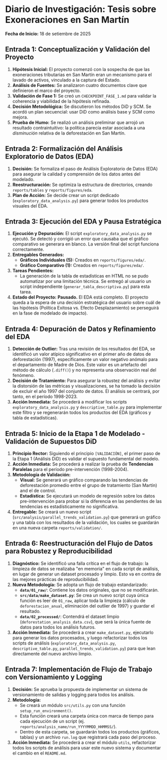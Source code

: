 # Diario de Investigación: Tesis sobre Exoneraciones en San Martín

**Fecha de Inicio:** 18 de setiembre de 2025

## Entrada 1: Conceptualización y Validación del Proyecto

1.  **Hipótesis Inicial:** El proyecto comenzó con la sospecha de que las exoneraciones tributarias en San Martín eran un mecanismo para el lavado de activos, vinculado a la captura del Estado.
2.  **Análisis de Fuentes:** Se analizaron cuatro documentos clave que definieron el marco del proyecto.
3.  **Validación de Fase 1:** Se creó un `CHECKPOINT_FASE_1.md` para validar la coherencia y viabilidad de la hipótesis refinada.
4.  **Decisión Metodológica:** Se discutieron los métodos DiD y SCM. Se acordó un plan secuencial: usar DiD como análisis base y SCM como mejora.
5.  **Prueba de Humo:** Se realizó un análisis preliminar que arrojó un resultado contraintuitivo: la política parecía estar asociada a una *disminución* relativa de la deforestación en San Martín.

## Entrada 2: Formalización del Análisis Exploratorio de Datos (EDA)

1.  **Decisión:** Se formaliza el paso de Análisis Exploratorio de Datos (EDA) para asegurar la calidad y comprensión de los datos antes del modelado.
2.  **Reestructuración:** Se optimiza la estructura de directorios, creando `reports/tables` y `reports/figures/eda`.
3.  **Plan de Acción:** Se decide crear un script dedicado (`exploratory_data_analysis.py`) para generar todos los productos visuales del EDA.

## Entrada 3: Ejecución del EDA y Pausa Estratégica

1.  **Ejecución y Depuración:** El script `exploratory_data_analysis.py` se ejecutó. Se detectó y corrigió un error que causaba que el gráfico comparativo se generara en blanco. La versión final del script funciona correctamente.
2.  **Entregables Generados:**
    *   **Gráficos Individuales (5):** Creados en `reports/figures/eda/`.
    *   **Gráfico Comparativo (1):** Creados en `reports/figures/eda/`.
3.  **Tareas Pendientes:**
    *   La generación de la tabla de estadísticas en HTML no se pudo automatizar por una limitación técnica. Se entregó al usuario un script independiente (`generar_tabla_descriptiva.py`) para esta tarea.
4.  **Estado del Proyecto:** **Pausado.** El EDA está completo. El proyecto queda a la espera de una decisión estratégica del usuario sobre cuál de las hipótesis (Política Exitosa vs. Efecto Desplazamiento) se perseguirá en la fase de modelado de impacto).

## Entrada 4: Depuración de Datos y Refinamiento del EDA

1.  **Detección de Outlier:** Tras una revisión de los resultados del EDA, se identificó un valor atípico significativo en el primer año de datos de deforestación (1997), específicamente un valor negativo anómalo para el departamento de Madre de Dios. Este valor es un artefacto del método de cálculo (`.diff()`) y no representa una observación real del fenómeno.
2.  **Decisión de Tratamiento:** Para asegurar la robustez del análisis y evitar la distorsión de las métricas y visualizaciones, se ha tomado la decisión de excluir el año 1997 del conjunto de datos. El análisis se centrará, por tanto, en el período 1998-2023.
3.  **Acción Inmediata:** Se procederá a modificar los scripts `exploratory_data_analysis.py` y `descriptive_table.py` para implementar este filtro y se regenerarán todos los productos del EDA (gráficos y tabla de estadísticas).

## Entrada 5: Inicio de la Etapa 1 de Modelado - Validación de Supuestos DiD

1.  **Principio Rector:** Siguiendo el principio `[VALIDACIÓN]`, el primer paso de la Etapa 1 (Análisis DiD) es validar el supuesto fundamental del modelo.
2.  **Acción Inmediata:** Se procederá a realizar la prueba de **Tendencias Paralelas** para el período pre-intervención (1998-2004).
3.  **Metodología de Validación:**
    *   **Visual:** Se generará un gráfico comparando las tendencias de deforestación promedio entre el grupo de tratamiento (San Martín) and el de control.
    *   **Estadística:** Se ejecutará un modelo de regresión sobre los datos pre-intervención para probar si la diferencia en las pendientes de las tendencias es estadísticamente no significativa.
4.  **Entregable:** Se creará un nuevo script (`src/analysis/parallel_trends_validation.py`) que generará un gráfico y una tabla con los resultados de la validación, los cuales se guardarán en una nueva carpeta `reports/validation/`.

## Entrada 6: Reestructuración del Flujo de Datos para Robustez y Reproducibilidad

1.  **Diagnóstico:** Se identificó una falla crítica en el flujo de trabajo: la limpieza de datos se realizaba "en memoria" en cada script de análisis, en lugar de generar un dataset procesado y limpio. Esto va en contra de las mejores prácticas de reproducibilidad.
2.  **Nueva Metodología:** Se adopta un flujo de trabajo estandarizado:
    *   **`data/01_raw/`**: Contiene los datos originales, que no se modificarán.
    *   **`src/data/make_dataset.py`**: Se crea un nuevo script cuya única función es leer de `01_raw`, aplicar toda la limpieza (cálculo de `deforestacion_anual`, eliminación del outlier de 1997) y guardar el resultado.
    *   **`data/02_processed/`**: Contendrá el dataset limpio (`deforestation_analysis_data.csv`), que será la única fuente de datos para todos los análisis futuros.
3.  **Acción Inmediata:** Se procederá a crear `make_dataset.py`, ejecutarlo para generar los datos procesados, y luego refactorizar todos los scripts de análisis (`exploratory_data_analysis.py`, `descriptive_table.py`, `parallel_trends_validation.py`) para que lean directamente del nuevo archivo limpio.

## Entrada 7: Implementación de Flujo de Trabajo con Versionamiento y Logging

1.  **Decisión:** Se aprueba la propuesta de implementar un sistema de versionamiento de salidas y logging para todos los análisis.
2.  **Metodología:**
    *   Se creará un módulo `src/utils.py` con una función `setup_run_environment()`.
    *   Esta función creará una carpeta única con marca de tiempo para cada ejecución de un script (ej. `reports/analysis_name/run_YYYYMMDD_HHMMSS/`).
    *   Dentro de esta carpeta, se guardarán todos los productos (gráficos, tablas) y un archivo `run.log` que registrará cada paso del proceso.
3.  **Acción Inmediata:** Se procederá a crear el módulo `utils`, refactorizar todos los scripts de análisis para usar este nuevo sistema y documentar el cambio en el `README.md`.
